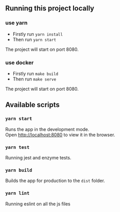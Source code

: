 
## Running this project locally

### use yarn

* Firstly run `yarn install`
* Then run `yarn start`

The project will start on port 8080.
### use docker

* Firstly run `make build`
* Then run `make serve`

The project will start on port 8080.

## Available scripts

### `yarn start`

Runs the app in the development mode.<br>
Open [http://localhost:8080](http://localhost:8080) to view it in the browser.

### `yarn test`

Running jest and enzyme tests.

### `yarn build`

Builds the app for production to the `dist` folder.<br>

### `yarn lint`

Running eslint on all the js files
